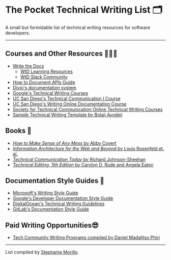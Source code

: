 # The Pocket Technical Writing List 🗂
A small but formidable list of technical writing resources for software developers.

---
## Courses and Other Resources 👨🏾‍💻
- [Write the Docs](https://www.writethedocs.org)
  - [WtD Learning Resources](https://www.writethedocs.org/about/learning-resources/)
  - [WtD Slack Community](https://www.writethedocs.org/slack/)
- [How to Document APIs Guide](https://idratherbewriting.com/learnapidoc/)
- [Divio's documentation system](https://documentation.divio.com/)
- [Google's Technical Writing Courses](https://developers.google.com/tech-writing)
- [UC San Diego's Technical Communication I Course](https://extension.ucsd.edu/courses-and-programs/technical-communication-i)
- [UC San Diego's Writing Online Documentation Course](https://extension.ucsd.edu/courses-and-programs/writing-online-documentation)
- [Society for Technical Communication Online Technical Writing Courses](https://www.stc.org/education/online-courses/)
- [Sample Technical Writing Template by Bolaji Ayodeji](https://github.com/BolajiAyodeji/technical-writing-template)

## Books 📕
- [_How to Make Sense of Any Mess_ by Abby Covert](https://www.amazon.com/How-Make-Sense-Any-Mess/dp/1500615994)
- [_Information Architecture for the Web and Beyond_ by Louis Rosenfeld et. al.](https://www.amazon.com/dp/B015D78JV6/ref=cm_sw_r_tw_dp_U_x_VfYSEbV3F80K4)
- [_Technical Communication Today_ by Richard Johnson-Sheehan](https://www.amazon.com/gp/product/0205171192/ref=dbs_a_def_rwt_bibl_vppi_i6)
- [_Technical Editing, 5th Edition_ by Carolyn D. Rude and Angela Eaton](https://www.amazon.com/Technical-Editing-Allyn-Seriesin-Communication/dp/0205786715/ref=pd_lpo_14_t_0/134-4344360-0879020?_encoding=UTF8&pd_rd_i=0205786715&pd_rd_r=41904240-3355-4fdb-b6da-60fd33075a91&pd_rd_w=4dINj&pd_rd_wg=pBam8&pf_rd_p=7b36d496-f366-4631-94d3-61b87b52511b&pf_rd_r=AT3FGPAN9H34TFK18QQT&psc=1&refRID=AT3FGPAN9H34TFK18QQT)

## Documentation Style Guides 📝
- [Microsoft's Writing Style Guide](https://docs.microsoft.com/en-us/style-guide/welcome/)
- [Google's Developer Documentation Style Guide](https://developers.google.com/style)
- [DigitalOcean's Technical Writing Guidelines](https://www.digitalocean.com/community/tutorials/digitalocean-s-technical-writing-guidelines)
- [GitLab's Documentation Style Guide](https://docs.gitlab.com/ee/development/documentation/styleguide.html)

## Paid Writing Opportunities😎
- [Tech Community Writing Programs compiled by Daniel Madalitso Phiri](https://github.com/malgamves/CommunityWriterPrograms)

---
List compiled by [Stephanie Morillo](https://www.stephaniemorillo.co/links).
